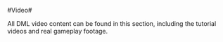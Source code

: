 #Video#

All DML video content can be found in this section, including the tutorial videos and real gameplay footage.

